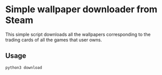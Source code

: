 # Simple wallpaper downloader from Steam
This simple script downloads all the wallpapers corresponding to the trading cards of all the games that user owns.

## Usage
```
python3 download
```
